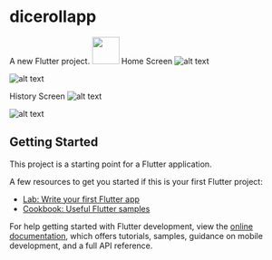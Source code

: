 # dicerollapp

A new Flutter project.
<img src="https://github.com/favicon.ico" width="48">
Home Screen
![alt text](https://github.com/Mossalli1/dice-roll-flutter/blob/main/screenShots/Simulator%20Screen%20Shot%20-%20iPhone%2013%20-%202022-08-21%20at%2021.10.17.png)

![alt text](https://github.com/Mossalli1/dice-roll-flutter/blob/main/screenShots/Simulator%20Screen%20Shot%20-%20iPhone%2013%20-%202022-08-21%20at%2021.10.36.png)

History Screen
![alt text](https://github.com/Mossalli1/dice-roll-flutter/blob/main/screenShots/Simulator%20Screen%20Shot%20-%20iPhone%2013%20-%202022-08-21%20at%2021.10.49.png)

![alt text](https://github.com/Mossalli1/dice-roll-flutter/blob/main/screenShots/Simulator%20Screen%20Shot%20-%20iPhone%2013%20-%202022-08-21%20at%2021.13.24.png)

## Getting Started

This project is a starting point for a Flutter application.

A few resources to get you started if this is your first Flutter project:

- [Lab: Write your first Flutter app](https://docs.flutter.dev/get-started/codelab)
- [Cookbook: Useful Flutter samples](https://docs.flutter.dev/cookbook)

For help getting started with Flutter development, view the
[online documentation](https://docs.flutter.dev/), which offers tutorials,
samples, guidance on mobile development, and a full API reference.

